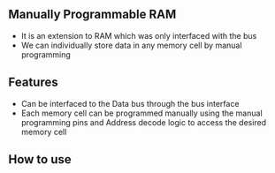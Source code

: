 ##  Manually Programmable RAM
- It is an extension to RAM which was only interfaced with the bus
- We can individually store data in any memory cell by manual programming

## Features
- Can be interfaced to the Data bus through the bus interface
- Each memory cell can be programmed manually using the manual programming pins and Address decode logic to access the desired memory cell

## How to use



